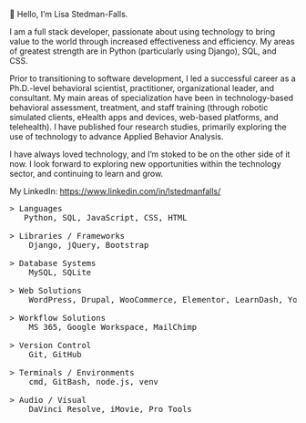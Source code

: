 <p>👋 Hello, I’m Lisa Stedman-Falls.</p>
<p> I am a full stack developer, passionate about using technology to bring value to the world through increased effectiveness and efficiency. My areas of greatest strength are in Python (particularly using Django), SQL, and CSS.</p>
<p> Prior to transitioning to software development, I led a successful career as a Ph.D.-level behavioral scientist, practitioner, organizational leader, and consultant. My main areas of specialization have been in technology-based behavioral assessment, treatment, and staff training (through robotic simulated clients, eHealth apps and devices, web-based platforms, and telehealth). I have published four research studies, primarily exploring the use of technology to advance Applied Behavior Analysis.</p>

<p> I have always loved technology, and I’m stoked to be on the other side of it now. I look forward to exploring new opportunities within the technology sector, and continuing to learn and grow.</p>

My LinkedIn: https://www.linkedin.com/in/lstedmanfalls/

<pre>
> Languages
   Python, SQL, JavaScript, CSS, HTML

> Libraries / Frameworks
    Django, jQuery, Bootstrap
    
> Database Systems
    MySQL, SQLite
    
> Web Solutions
    WordPress, Drupal, WooCommerce, Elementor, LearnDash, Yoast SEO, Google Analytics, W3C WCAG Standards

> Workflow Solutions
    MS 365, Google Workspace, MailChimp
    
> Version Control
    Git, GitHub

> Terminals / Environments
    cmd, GitBash, node.js, venv

> Audio / Visual
    DaVinci Resolve, iMovie, Pro Tools
</pre>
